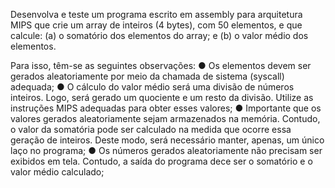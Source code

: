 Desenvolva e teste um programa escrito em assembly para arquitetura MIPS que crie um array de inteiros (4 bytes), com 50 elementos, e que calcule: (a) o somatório dos elementos do array; e (b) o valor médio dos elementos.

Para isso, têm-se as seguintes observações:
  ● Os elementos devem ser gerados aleatoriamente por meio da chamada de sistema (syscall) adequada;
  ● O cálculo do valor médio será uma divisão de números inteiros. Logo, será gerado um quociente e um resto da divisão. Utilize as instruções MIPS adequadas para obter esses valores;
  ● Importante que os valores gerados aleatoriamente sejam armazenados na memória. Contudo, o valor da somatória pode ser calculado na medida que ocorre essa geração de inteiros. Deste modo, será necessário manter, apenas, um único laço no programa;
  ● Os números gerados aleatoriamente não precisam ser exibidos em tela. Contudo, a saída do programa dece ser o somatório e o valor médio calculado;
